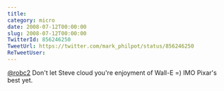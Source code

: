 ```yaml
---
title: 
category: micro
date: 2008-07-12T00:00:00
slug: 2008-07-12T00:00:00
TwitterId: 856246250
TweetUrl: https://twitter.com/mark_philpot/status/856246250
ReTweetUser: 
---
```


[@robc2](https://twitter.com/robc2) Don't let Steve cloud you're enjoyment of Wall-E =)  IMO Pixar's best yet.
